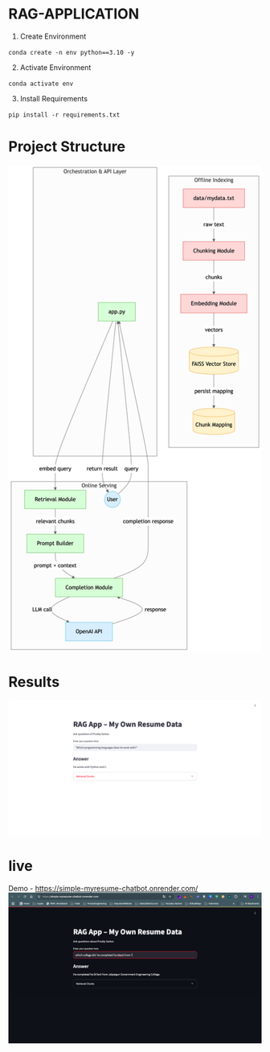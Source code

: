 # RAG-APPLICATION

1. Create Environment

`conda create -n env python==3.10 -y`

2. Activate Environment

`conda activate env`

3. Install Requirements

`pip install -r requirements.txt`

# Project Structure

![image](diagram.png)

# Results 

![result](result.png)


# live 
 Demo - https://simple-myresume-chatbot.onrender.com/
 ![image live](live.png)